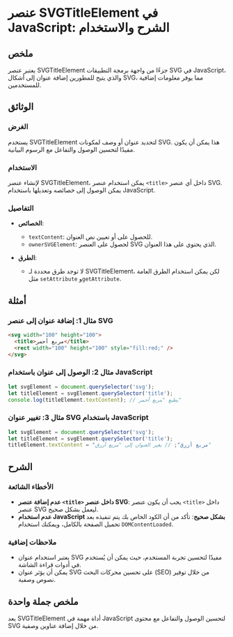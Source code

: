 <!--
Meta Description: # عنصر SVGTitleElement في JavaScript: الشرح والاستخدام ## ملخص يعتبر عنصر SVGTitleElement جزءًا من واجهة برمجة التطبيقات SVG في JavaScript، والذي يتيح...
Meta Keywords: svg, عنصر, javascript, عنوان, title
-->

# عنصر SVGTitleElement في JavaScript: الشرح والاستخدام

## ملخص
يعتبر عنصر SVGTitleElement جزءًا من واجهة برمجة التطبيقات SVG في JavaScript، والذي يتيح للمطورين إضافة عنوان إلى أشكال SVG، مما يوفر معلومات إضافية للمستخدمين.

## الوثائق
### الغرض
يستخدم SVGTitleElement لتحديد عنوان أو وصف لمكونات SVG. هذا يمكن أن يكون مفيدًا لتحسين الوصول والتفاعل مع الرسوم البيانية.

### الاستخدام
لإنشاء عنصر SVGTitleElement، يمكن استخدام عنصر `<title>` داخل أي عنصر SVG. يمكن الوصول إلى خصائصه وتعديلها باستخدام JavaScript.

### التفاصيل
- **الخصائص**: 
  - `textContent`: للحصول على أو تعيين نص العنوان.
  - `ownerSVGElement`: لحصول على العنصر SVG الذي يحتوي على هذا العنوان.
  
- **الطرق**: 
  - لا توجد طرق محددة لـ SVGTitleElement، لكن يمكن استخدام الطرق العامة مثل `setAttribute` و`getAttribute`.

## أمثلة
### مثال 1: إضافة عنوان إلى عنصر SVG
```html
<svg width="100" height="100">
  <title>مربع أحمر</title>
  <rect width="100" height="100" style="fill:red;" />
</svg>
```

### مثال 2: الوصول إلى عنوان باستخدام JavaScript
```javascript
let svgElement = document.querySelector('svg');
let titleElement = svgElement.querySelector('title');
console.log(titleElement.textContent); // يطبع "مربع أحمر"
```

### مثال 3: تغيير عنوان SVG باستخدام JavaScript
```javascript
let svgElement = document.querySelector('svg');
let titleElement = svgElement.querySelector('title');
titleElement.textContent = "مربع أزرق"; // يغير العنوان إلى "مربع أزرق"
```

## الشرح
### الأخطاء الشائعة
- **عدم إضافة عنصر `<title>` داخل عنصر SVG**: يجب أن يكون عنصر `<title>` داخل عنصر SVG ليعمل بشكل صحيح.
- **عدم استخدام JavaScript بشكل صحيح**: تأكد من أن الكود الخاص بك يتم تنفيذه بعد تحميل الصفحة بالكامل، ويمكنك استخدام `DOMContentLoaded`.

### ملاحظات إضافية
- يعتبر استخدام عنوان SVG مفيدًا لتحسين تجربة المستخدم، حيث يمكن أن يُستخدم في أدوات قراءة الشاشة.
- يمكن أن يؤثر عنوان SVG على تحسين محركات البحث (SEO) من خلال توفير نصوص وصفية.

## ملخص جملة واحدة
يعد SVGTitleElement أداة مهمة في JavaScript لتحسين الوصول والتفاعل مع محتوى SVG من خلال إضافة عناوين وصفية.